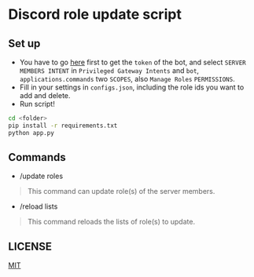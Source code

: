# Discord role update script

## Set up
- You have to go [here](https://discord.com/developers/applications) first to get the `token` of the bot,  and select `SERVER MEMBERS INTENT` in `Privileged Gateway Intents` and `bot`, `applications.commands` two `SCOPES`, also `Manage Roles` `PERMISSIONS`.
- Fill in your settings in `configs.json`, including the role ids you want to add and delete.
- Run script!

``` sh
cd <folder>
pip install -r requirements.txt
python app.py
```

## Commands

- /update roles

> This command can update role(s) of the server members.

- /reload lists

> This command reloads the lists of role(s) to update.

## LICENSE
[MIT](LICENSE)
